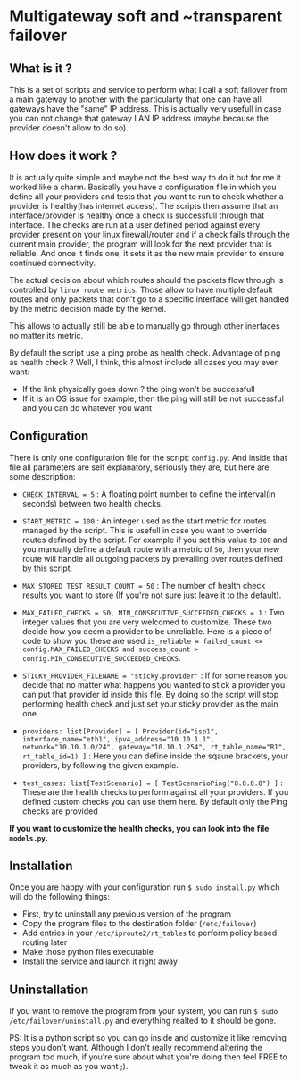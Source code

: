 # Multigateway soft and ~transparent failover

## What is it ?
This is a set of scripts and service to perform what I call a soft failover from a main gateway to another with the particularty that one can have all gateways have the "same" IP address. This is actually very usefull in case you can not change that gateway LAN IP address (maybe because the provider doesn't allow to do so).

## How does it work ?
It is actually quite simple and maybe not the best way to do it but for me it worked like a charm.
Basically you have a configuration file in which you define all your providers and tests that you want to run to check whether a provider is healthy(has internet access).
The scripts then assume that an interface/provider is healthy once a check is successfull through that interface.
The checks are run at a user defined period against every provider present on your linux firewall/router and if a check fails through the current main provider, the program will look for the next provider that is reliable. And once it finds one, it sets it as the new main provider to ensure continued connectivity.

The actual decision about which routes should the packets flow through is controlled by `linux route metrics`. Those allow to have multiple default routes and only packets that don't go to a specific interface will get handled by the metric decision made by the kernel.

This allows to actually still be able to manually go through other inerfaces no matter its metric.

By default the script use a ping probe as health check. Advantage of ping as health check ? Well, I think, this almost include all cases you may ever want:
- If the link physically goes down ? the ping won't be successfull
- If it is an OS issue for example, then the ping will still be not successful and you can do whatever you want

## Configuration
There is only one configuration file for the script: `config.py`.
And inside that file all parameters are self explanatory, seriously they are, but here are some description:

- `CHECK_INTERVAL = 5` : A floating point number to define the interval(in seconds) between two health checks.

- `START_METRIC = 100` : An integer used as the start metric for routes managed by the script. This is usefull in case you want to override routes defined by the script. For example if you set this value to `100` and you manually define a default route with a metric of `50`, then your new route will handle all outgoing packets by prevailing over routes defined by this script.


- `MAX_STORED_TEST_RESULT_COUNT = 50` : The number of health check results you want to store (If you're not sure just leave it to the default).

- `MAX_FAILED_CHECKS = 50, MIN_CONSECUTIVE_SUCCEEDED_CHECKS = 1` : Two integer values that you are very welcomed to customize. These two decide how you deem a provider to be unreliable. Here is a piece of code to show you these are used `is_reliable = failed_count <= config.MAX_FAILED_CHECKS and success_count > config.MIN_CONSECUTIVE_SUCCEEDED_CHECKS`.

- `STICKY_PROVIDER_FILENAME = "sticky.provider"` : If for some reason you decide that no matter what happens you wanted to stick a provider you can put that provider id inside this file. By doing so the script will stop performing health check and just set your sticky provider as the main one 

- `providers: list[Provider] = [ Provider(id="isp1", interface_name="eth1", ipv4_address="10.10.1.1", network="10.10.1.0/24", gateway="10.10.1.254", rt_table_name="R1", rt_table_id=1) ]` : Here you can define inside the sqaure brackets, your providers, by following the given example.

- `test_cases: list[TestScenario] = [ TestScenarioPing("8.8.8.8") ]` : These are the health checks to perform against all your providers. If you defined custom checks you can use them here. By default only the Ping checks are provided


**If you want to customize the health checks, you can look into the file `models.py`.**

## Installation
Once you are happy with your configuration run `$ sudo install.py` which will do the following things:
- First, try to uninstall any previous version of the program
- Copy the program files to the destination folder (`/etc/failover`)
- Add entries in your `/etc/iproute2/rt_tables` to perform policy based routing later
- Make those python files executable
- Install the service and launch it right away


## Uninstallation
If you want to remove the program from your system, you can run `$ sudo /etc/failover/uninstall.py` and everything realted to it should be gone.

PS: It is a python script so you can go inside and customize it like removing steps you don't want. Although I don't really recommend altering the program too much, if you're sure about what you're doing then feel FREE to tweak it as much as you want ;).
